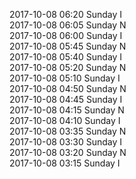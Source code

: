 2017-10-08 06:20 Sunday  I  
2017-10-08 06:05 Sunday  N  
2017-10-08 06:00 Sunday  I  
2017-10-08 05:45 Sunday  N  
2017-10-08 05:40 Sunday  I  
2017-10-08 05:20 Sunday  N  
2017-10-08 05:10 Sunday  I  
2017-10-08 04:50 Sunday  N  
2017-10-08 04:45 Sunday  I  
2017-10-08 04:15 Sunday  N  
2017-10-08 04:10 Sunday  I  
2017-10-08 03:35 Sunday  N  
2017-10-08 03:30 Sunday  I  
2017-10-08 03:20 Sunday  N  
2017-10-08 03:15 Sunday  I  
